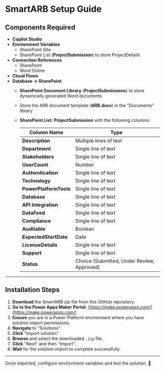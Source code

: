 # SmartARB Setup Guide

## Components Required

- **Copilot Studio**
- **Environment Variables**
  - SharePoint Site  
  - SharePoint List (**ProjectSubmission**) to store ProjectDetails  
- **Connection References**
  - SharePoint  
  - Word Online  
- **Cloud Flows**
- **Database → SharePoint**
  - **SharePoint Document Library** (**ProjectSubmissions**) to store dynamically generated Word documents  
  - Store the ARB document template (**ARB.docx**) in the "Documents" library  
  - **SharePoint List: ProjectSubmission** with the following columns:  

    | Column Name         | Type                          |
    |---------------------|-----------------------------|
    | **Description**     | Multiple lines of text      |
    | **Department**      | Single line of text         |
    | **Stakeholders**    | Single line of text         |
    | **UserCount**       | Number                      |
    | **Authentication**  | Single line of text         |
    | **Technology**      | Single line of text         |
    | **PowerPlatformTools** | Single line of text      |
    | **Database**        | Single line of text         |
    | **API Integration** | Single line of text         |
    | **DataFeed**        | Single line of text         |
    | **Compliance**      | Single line of text         |
    | **Auditable**       | Boolean                     |
    | **ExpectedStartDate** | Date                      |
    | **LicenseDetails**  | Single line of text         |
    | **Support**         | Single line of text         |
    | **Status**          | Choice (Submitted, Under Review, Approved) |

---

## Installation Steps

1. **Download** the SmartARB zip file from this GitHub repository.  
2. **Go to the Power Apps Maker Portal:** [https://make.powerapps.com/](https://make.powerapps.com/)  
3. **Ensure** you are in a Power Platform environment where you have solution import permissions.  
4. **Navigate** to "Solutions".  
5. **Click** "Import solution".  
6. **Browse** and select the downloaded `.zip` file.  
7. **Click** "Next" and then "Import".  
8. **Wait** for the solution import to complete successfully.  

---

Once imported, configure environment variables and test the solution. 🎯
